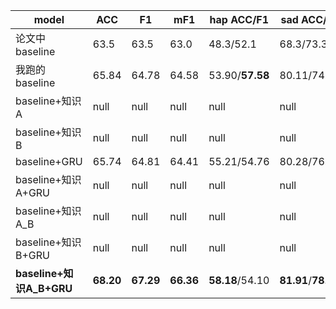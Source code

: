 |model|ACC|F1|mF1|hap ACC/F1|sad  ACC/F1|neu  ACC/F1|ang  ACC/F1|exc  ACC/F1|fru  ACC/F1|
|----|----|----|----|----|----|----|----|----|----|
|论文中baseline|63.5|63.5|63.0|48.3/52.1|68.3/73.3|61.6/58.4|57.5/61.9|68.1/69.7|**67.1**/62.3|
|我跑的baseline|65.84|64.78|64.58|53.90/**57.58**|80.11/74.45|58.02/60.34|63.54/62.10|**77.50**/**70.76**|60.92/62.27|
|baseline+知识A|null|null|null|null|null|null|null|null|null|
|baseline+知识B|null|null|null|null|null|null|null|null|null|
|baseline+GRU|65.74|64.81|64.41|55.21/54.76|80.28/76.31|58.73/**76.31**|70.06/62.67|72.24/69.18|60.38/64.08|
|baseline+知识A+GRU|null|null|null|null|null|null|null|null|null|
|baseline+知识A_B|null|null|null|null|null|null|null|null|null|
|baseline+知识B+GRU|null|null|null|null|null|null|null|null|null|
|**baseline+知识A_B+GRU**|**68.20**|**67.29**|**66.36**|**58.18**/54.10|**81.91**/**78.99**|**62.02**/64.72|**70.64**/**63.17**|73.58/70.62|64.09/**66.58**|
